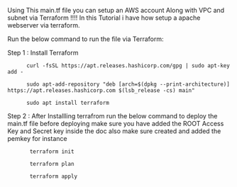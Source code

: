 Using This main.tf file you can setup an AWS account Along with VPC and subnet via Terraform !!!!
In this Tutorial i have how setup a apache  webserver via terraform.

Run the below command to run the file via Terraform:

Step 1 : Install Terraform 

          curl -fsSL https://apt.releases.hashicorp.com/gpg | sudo apt-key add -

          sudo apt-add-repository "deb [arch=$(dpkg --print-architecture)] https://apt.releases.hashicorp.com $(lsb_release -cs) main"

          sudo apt install terraform

Step 2 : After Installling terrafrom run the below command to deploy the main.tf file 
         before  deploying make sure you have added the ROOT Access Key and Secret key inside the doc also  make sure created and added  the pemkey for instance 

           terraform init
           
           terraform plan
           
           terraform apply
